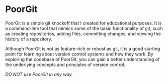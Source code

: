 # PoorGit

PoorGit is a simple git knockoff that I created for educational purposes. It is a command-line tool that mimics some of the basic functionality of git, such as creating repositories, adding files, committing changes, and viewing the history of a repository.

Although PoorGit is not as feature-rich or robust as git, it is a good starting point for learning about version control systems and how they work. By exploring the codebase of PoorGit, you can gain a better understanding of the underlying concepts and principles of version control.

_*DO NOT use PoorGit in any way.*_